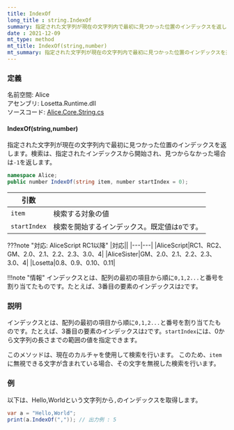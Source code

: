 ```yaml
---
title: IndexOf
long_title : string.IndexOf
summary: 指定された文字列が現在の文字列内で最初に見つかった位置のインデックスを返します
date : 2021-12-09
mt_type: method
mt_title: IndexOf(string,number)
mt_summary: 指定された文字列が現在の文字列内で最初に見つかった位置のインデックスを返します。検索は、指定されたインデックスから開始され、見つからなかった場合は-1を返します。
---
```


### 定義
名前空間: Alice<br/>
アセンブリ: Losetta.Runtime.dll<br/>
ソースコード: [Alice.Core.String.cs](https://github.com/WSOFT-Project/Losetta/blob/master/Losetta.Runtime/Core/Extension/Alice.Core.String.cs)

#### IndexOf(string,number)

指定された文字列が現在の文字列内で最初に見つかった位置のインデックスを返します。検索は、指定されたインデックスから開始され、見つからなかった場合は`-1`を返します。

```cs title="AliceScript"
namespace Alice;
public number IndexOf(string item, number startIndex = 0);
```

|引数| |
|-|-|
|`item`|検索する対象の値|
|`startIndex`|検索を開始するインデックス。既定値は`0`です。|

???note "対応: AliceScript RC1以降"
    |対応||
    |---|---|
    |AliceScript|RC1、RC2、GM、2.0、2.1、2.2、2.3、3.0、4|
    |AliceSister|GM、2.0、2.1、2.2、2.3、3.0、4|
    |Losetta|0.8、0.9、0.10、0.11|

!!!note "情報"
    インデックスとは、配列の最初の項目から順に`0,1,2...`と番号を割り当てたものです。たとえば、3番目の要素のインデックスは`2`です。

### 説明
インデックスとは、配列の最初の項目から順に`0,1,2...`と番号を割り当てたものです。たとえば、3番目の要素のインデックスは`2`です。`startIndex`には、0から文字列の長さまでの範囲の値を指定できます。

このメソッドは、現在のカルチャを使用して検索を行います。
このため、`item`に無視できる文字が含まれている場合、その文字を無視した検索を行います。

### 例
以下は、Hello,Worldという文字列から`,`のインデックスを取得します。

```cs title="AliceScript"
var a = "Hello,World";
print(a.IndexOf(",")); // 出力例 : 5
```
